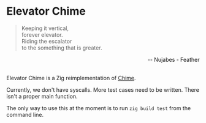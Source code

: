 # Elevator Chime

> Keeping it vertical,<br/>
> forever elevator.<br/>
> Riding the escalator<br/>
> to the something that is greater.<br/>

<div style="text-align: right;">-- Nujabes - Feather</div><br/>

Elevator Chime is a Zig reimplementation of [Chime](https://github.com/Dr-Nekoma/chime).

Currently, we don't have syscalls. More test cases need to be written. There isn't a proper main function.

The only way to use this at the moment is to run `zig build test` from the command line.

